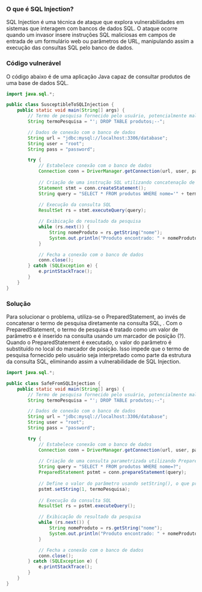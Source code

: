 ### O que é SQL Injection?

SQL Injection é uma técnica de ataque que explora vulnerabilidades em sistemas que interagem com bancos de dados SQL. 
O ataque ocorre quando um invasor insere instruções SQL maliciosas em campos de entrada de um formulário web ou parâmetros de URL, manipulando assim a execução das consultas SQL pelo banco de dados.



### Código vulnerável

O código abaixo é de uma aplicação Java capaz de consultar produtos de uma base de dados SQL.

```java
import java.sql.*;

public class SusceptibleToSQLInjection {
    public static void main(String[] args) {
        // Termo de pesquisa fornecido pelo usuário, potencialmente malicioso
        String termoPesquisa = "'; DROP TABLE produtos;--";

        // Dados de conexão com o banco de dados
        String url = "jdbc:mysql://localhost:3306/database";
        String user = "root";
        String pass = "password";

        try {
            // Estabelece conexão com o banco de dados
            Connection conn = DriverManager.getConnection(url, user, pass);
            
            // Criação de uma instrução SQL utilizando concatenação de strings
            Statement stmt = conn.createStatement();
            String query = "SELECT * FROM produtos WHERE nome='" + termoPesquisa + "'";
            
            // Execução da consulta SQL
            ResultSet rs = stmt.executeQuery(query);

            // Exibicação do resultado da pesquisa
            while (rs.next()) {
                String nomeProduto = rs.getString("nome");
                System.out.println("Produto encontrado: " + nomeProduto);
            }

            // Fecha a conexão com o banco de dados
            conn.close();
        } catch (SQLException e) {
            e.printStackTrace();
        }
    }
}
```



### Solução

Para solucionar o problema, utiliza-se o PreparedStatement, ao invés de concatenar o termo de pesquisa diretamente na consulta SQL, . 
Com o PreparedStatement, o termo de pesquisa é tratado como um valor de parâmetro e é inserido na consulta usando um marcador de posição (?). 
Quando o PreparedStatement é executado, o valor do parâmetro é substituído no local do marcador de posição. 
Isso impede que o termo de pesquisa fornecido pelo usuário seja interpretado como parte da estrutura da consulta SQL, eliminando assim a vulnerabilidade de SQL Injection.

```java
import java.sql.*;

public class SafeFromSQLInjection {
    public static void main(String[] args) {
        // Termo de pesquisa fornecido pelo usuário, potencialmente malicioso
        String termoPesquisa = "'; DROP TABLE produtos;--";

        // Dados de conexão com o banco de dados
        String url = "jdbc:mysql://localhost:3306/database";
        String user = "root";
        String pass = "password";

        try {
            // Estabelece conexão com o banco de dados
            Connection conn = DriverManager.getConnection(url, user, pass);
            
            // Criação de uma consulta parametrizada utilizando PreparedStatement
            String query = "SELECT * FROM produtos WHERE nome=?";
            PreparedStatement pstmt = conn.prepareStatement(query);
            
            // Define o valor do parâmetro usando setString(), o que previne SQL Injection
            pstmt.setString(1, termoPesquisa);
            
            // Execução da consulta SQL
            ResultSet rs = pstmt.executeQuery();

            // Exibicação do resultado da pesquisa
            while (rs.next()) {
                String nomeProduto = rs.getString("nome");
                System.out.println("Produto encontrado: " + nomeProduto);
            }

            // Fecha a conexão com o banco de dados
            conn.close();
        } catch (SQLException e) {
            e.printStackTrace();
        }
    }
}
```
